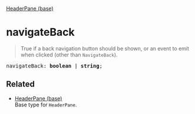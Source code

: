 [HeaderPane (base)](HeaderPane_base.md)

# navigateBack

> True if a back navigation button should be shown, or an event to emit when clicked (other than `NavigateBack`).

<pre class="docgen_signature">navigateBack: <b>boolean</b> | <b>string</b>;</pre>

## Related

- [<!--{ref:type}-->HeaderPane (base)](HeaderPane_base.md) \
    Base type for `HeaderPane`.
